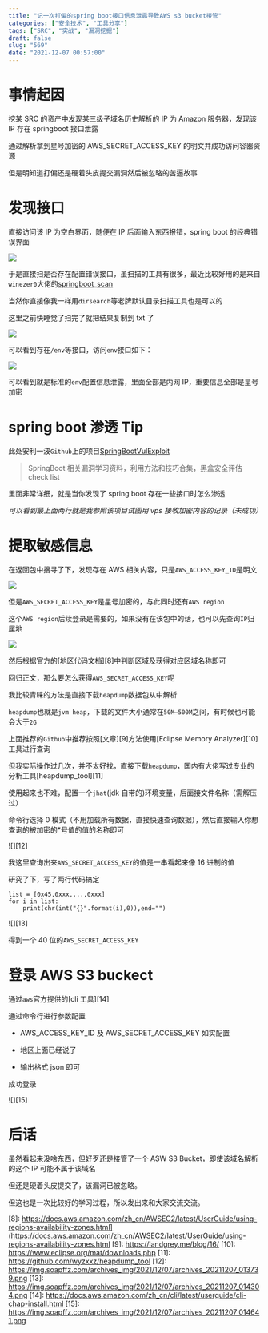 ```yaml
---
title: "记一次打偏的spring boot接口信息泄露导致AWS s3 bucket接管"
categories: ["安全技术", "工具分享"]
tags: ["SRC", "实战", "漏洞挖掘"]
draft: false
slug: "569"
date: "2021-12-07 00:57:00"
---
```


# 事情起因

挖某 SRC 的资产中发现某三级子域名历史解析的 IP 为 Amazon 服务器，发现该 IP 存在 springboot 接口泄露

通过解析拿到星号加密的 AWS_SECRET_ACCESS_KEY 的明文并成功访问容器资源

但是明知道打偏还是硬着头皮提交漏洞然后被忽略的苦逼故事

# 发现接口

直接访问该 IP 为空白界面，随便在 IP 后面输入东西报错，spring boot 的经典错误界面

![][1]

于是直接扫是否存在配置错误接口，虽扫描的工具有很多，最近比较好用的是来自`winezer0`大佬的[springboot_scan][2]

当然你直接像我一样用`dirsearch`等老牌默认目录扫描工具也是可以的

这里之前快睡觉了扫完了就把结果复制到 txt 了

![][3]

可以看到存在`/env`等接口，访问`env`接口如下：

![][4]

可以看到就是标准的`env`配置信息泄露，里面全部是内网 IP，重要信息全部是星号加密

# spring boot 渗透 Tip

此处安利一波`Github`上的项目[SpringBootVulExploit][5]

> SpringBoot 相关漏洞学习资料，利用方法和技巧合集，黑盒安全评估 check list

里面非常详细，就是当你发现了 spring boot 存在一些接口时怎么渗透

_可以看到最上面两行就是我参照该项目试图用 vps 接收加密内容的记录（未成功）_

# 提取敏感信息

在返回包中搜寻了下，发现存在 AWS 相关内容，只是`AWS_ACCESS_KEY_ID`是明文

![][6]

但是`AWS_SECRET_ACCESS_KEY`是星号加密的，与此同时还有`AWS region`

这个`AWS region`后续登录是需要的，如果没有在该包中的话，也可以先查询`IP`归属地

![][7]

然后根据官方的[地区代码文档][8]中判断区域及获得对应区域名称即可

回归正文，那么要怎么获得`AWS_SECRET_ACCESS_KEY`呢

我比较青睐的方法是直接下载`heapdump`数据包从中解析

`heapdump`也就是`jvm heap`，下载的文件大小通常在`50M—500M`之间，有时候也可能会大于`2G`

上面推荐的`Github`中推荐按照[文章][9]方法使用[Eclipse Memory Analyzer][10]工具进行查询

但我实际操作过几次，并不太好找，直接下载`heapdump`，国内有大佬写过专业的分析工具[heapdump_tool][11]

使用起来也不难，配置一个`jhat`(jdk 自带的)环境变量，后面接文件名称（需解压过）

命令行选择 0 模式（不用加载所有数据，直接快速查询数据），然后直接输入你想查询的被加密的\*号值的值的名称即可

![][12]

我这里查询出来`AWS_SECRET_ACCESS_KEY`的值是一串看起来像 16 进制的值

研究了下，写了两行代码搞定

```
list = [0x45,0xxx,...,0xxx]
for i in list:
    print(chr(int("{}".format(i),0)),end="")
```

![][13]

得到一个 40 位的`AWS_SECRET_ACCESS_KEY`

# 登录 AWS S3 buckect

通过`aws`官方提供的[cli 工具][14]

通过命令行进行参数配置

- AWS_ACCESS_KEY_ID 及 AWS_SECRET_ACCESS_KEY 如实配置

- 地区上面已经说了

- 输出格式 json 即可

成功登录

![][15]

# 后话

虽然看起来没啥东西，但好歹还是接管了一个 ASW S3 Bucket，即使该域名解析的这个 IP 可能不属于该域名

但还是硬着头皮提交了，该漏洞已被忽略。

但这也是一次比较好的学习过程，所以发出来和大家交流交流。

[1]: https://img.soapffz.com/archives_img/2021/12/07/archives_20211207_011322.png
[2]: https://github.com/winezer0/springboot_scan
[3]: https://img.soapffz.com/archives_img/2021/12/07/archives_20211207_011915.png
[4]: https://img.soapffz.com/archives_img/2021/12/07/archives_20211207_012252.png
[5]: https://github.com/LandGrey/SpringBootVulExploit
[6]: https://img.soapffz.com/archives_img/2021/12/07/archives_20211207_012935.png
[7]: https://img.soapffz.com/archives_img/2021/12/07/archives_20211207_013203.png

[8]: https://docs.aws.amazon.com/zh_cn/AWSEC2/latest/UserGuide/using-regions-availability-zones.html](https://docs.aws.amazon.com/zh_cn/AWSEC2/latest/UserGuide/using-regions-availability-zones.html
[9]: https://landgrey.me/blog/16/
[10]: https://www.eclipse.org/mat/downloads.php
[11]: https://github.com/wyzxxz/heapdump_tool
[12]: https://img.soapffz.com/archives_img/2021/12/07/archives_20211207_013739.png
[13]: https://img.soapffz.com/archives_img/2021/12/07/archives_20211207_014304.png
[14]: https://docs.aws.amazon.com/zh_cn/cli/latest/userguide/cli-chap-install.html
[15]: https://img.soapffz.com/archives_img/2021/12/07/archives_20211207_014641.png
